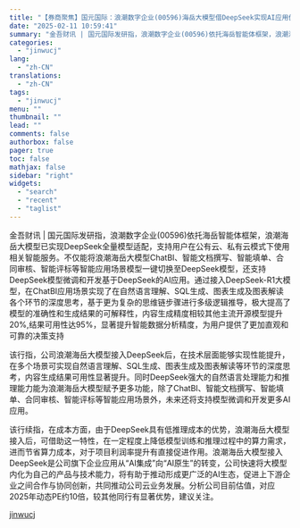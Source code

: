 ```yaml
---
title: "【券商聚焦】国元国际：浪潮数字企业(00596)海岳大模型借DeepSeek实现AI应用优化与生态构建"
date: "2025-02-11 10:59:41"
summary: "金吾财讯 | 国元国际发研指，浪潮数字企业(00596)依托海岳智能体框架，浪潮海岳大模型已实现De..."
categories:
  - "jinwucj"
lang:
  - "zh-CN"
translations:
  - "zh-CN"
tags:
  - "jinwucj"
menu: ""
thumbnail: ""
lead: ""
comments: false
authorbox: false
pager: true
toc: false
mathjax: false
sidebar: "right"
widgets:
  - "search"
  - "recent"
  - "taglist"
---
```


金吾财讯 | 国元国际发研指，浪潮数字企业(00596)依托海岳智能体框架，浪潮海岳大模型已实现DeepSeek全量模型适配，支持用户在公有云、私有云模式下使用相关智能服务。不仅能将浪潮海岳大模型ChatBI、智能文档撰写、智能填单、合同审核、智能评标等智能应用场景模型一键切换至DeepSeek模型，还支持DeepSeek模型微调和开发基于DeepSeek的AI应用。通过接入DeepSeek-R1大模型，在ChatBI应用场景实现了在自然语言理解、SQL生成、图表生成及图表解读各个环节的深度思考，基于更为复杂的思维链步骤进行多级逻辑推导，极大提高了模型的准确性和生成结果的可解释性，内容生成精度相较其他主流开源模型提升20%,结果可用性达95%，显著提升智能数据分析精度，为用户提供了更加直观和可靠的决策支持  
  
该行指，公司浪潮海岳大模型接入DeepSeek后，在技术层面能够实现性能提升，在多个场景可实现自然语言理解、SQL生成、图表生成及图表解读等环节的深度思考，内容生成结果可用性显著提升。同时DeepSeek强大的自然语言处理能力和推理能力能为浪潮海岳大模型赋予更多功能，除了ChatBI、智能文档撰写、智能填单、合同审核、智能评标等智能应用场景外，未来还将支持模型微调和开发更多AI应用。  
  
该行续指，在成本方面，由于DeepSeek具有低推理成本的优势，浪潮海岳大模型接入后，可借助这一特性，在一定程度上降低模型训练和推理过程中的算力需求，进而节省算力成本，对于项目利润率提升有直接促进作用。浪潮海岳大模型接入DeepSeek是公司旗下企业应用从“AI集成”向“AI原生”的转变，公司快速将大模型内化为自己的产品与技术能力，将有助于推动形成更广泛的AI生态，促进上下游企业之间合作与协同创新，共同推动公司云业务发展。分析公司目前估值，对应2025年动态PE约10倍，较其他同行有显著优势，建议关注。

[jinwucj](https://sky.szfiu.com/info/hk/details/265844146)
